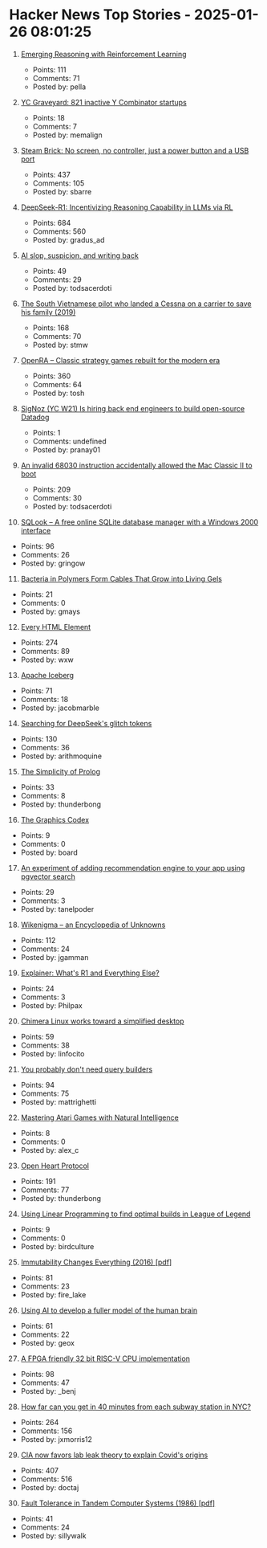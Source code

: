 # Hacker News Top Stories - 2025-01-26 08:01:25

1. [Emerging Reasoning with Reinforcement Learning](https://hkust-nlp.notion.site/simplerl-reason)
   - Points: 111
   - Comments: 71
   - Posted by: pella

2. [YC Graveyard: 821 inactive Y Combinator startups](https://ycgraveyard.iamwillwang.com/)
   - Points: 18
   - Comments: 7
   - Posted by: memalign

3. [Steam Brick: No screen, no controller, just a power button and a USB port](https://crastinator-pro.github.io/steam-brick/)
   - Points: 437
   - Comments: 105
   - Posted by: sbarre

4. [DeepSeek-R1: Incentivizing Reasoning Capability in LLMs via RL](https://arxiv.org/abs/2501.12948)
   - Points: 684
   - Comments: 560
   - Posted by: gradus_ad

5. [AI slop, suspicion, and writing back](https://benjamincongdon.me/blog/2025/01/25/AI-Slop-Suspicion-and-Writing-Back/)
   - Points: 49
   - Comments: 29
   - Posted by: todsacerdoti

6. [The South Vietnamese pilot who landed a Cessna on a carrier to save his family (2019)](https://www.historynet.com/maj-buang-lys-daring-feat-to-save-his-family/)
   - Points: 168
   - Comments: 70
   - Posted by: stmw

7. [OpenRA – Classic strategy games rebuilt for the modern era](https://www.openra.net/)
   - Points: 360
   - Comments: 64
   - Posted by: tosh

8. [SigNoz (YC W21) Is hiring back end engineers to build open-source Datadog](https://www.linkedin.com/posts/pranay01_inviting-backend-engineers-interested-activity-7275015683980075008-CzV9)
   - Points: 1
   - Comments: undefined
   - Posted by: pranay01

9. [An invalid 68030 instruction accidentally allowed the Mac Classic II to boot](https://www.downtowndougbrown.com/2025/01/the-invalid-68030-instruction-that-accidentally-allowed-the-mac-classic-ii-to-successfully-boot-up/)
   - Points: 209
   - Comments: 30
   - Posted by: todsacerdoti

10. [SQLook – A free online SQLite database manager with a Windows 2000 interface](https://sqlook.com)
   - Points: 96
   - Comments: 26
   - Posted by: gringow

11. [Bacteria in Polymers Form Cables That Grow into Living Gels](https://www.caltech.edu/about/news/bacteria-in-polymers-form-cables-that-grow-into-living-gels)
   - Points: 21
   - Comments: 0
   - Posted by: gmays

12. [Every HTML Element](https://iamwillwang.com/dollar/every-html-element/)
   - Points: 274
   - Comments: 89
   - Posted by: wxw

13. [Apache Iceberg](https://iceberg.apache.org/)
   - Points: 71
   - Comments: 18
   - Posted by: jacobmarble

14. [Searching for DeepSeek's glitch tokens](https://outsidetext.substack.com/p/anomalous-tokens-in-deepseek-v3-and)
   - Points: 130
   - Comments: 36
   - Posted by: arithmoquine

15. [The Simplicity of Prolog](https://bitsandtheorems.com/the-simplicity-of-prolog/)
   - Points: 33
   - Comments: 8
   - Posted by: thunderbong

16. [The Graphics Codex](https://graphicscodex.com/)
   - Points: 9
   - Comments: 0
   - Posted by: board

17. [An experiment of adding recommendation engine to your app using pgvector search](https://silk.us/blog/vector-search-ai-integration/)
   - Points: 29
   - Comments: 3
   - Posted by: tanelpoder

18. [Wikenigma – an Encyclopedia of Unknowns](https://wikenigma.org.uk/start)
   - Points: 112
   - Comments: 24
   - Posted by: jgamman

19. [Explainer: What's R1 and Everything Else?](https://timkellogg.me/blog/2025/01/25/r1)
   - Points: 24
   - Comments: 3
   - Posted by: Philpax

20. [Chimera Linux works toward a simplified desktop](https://lwn.net/Articles/1004324/)
   - Points: 59
   - Comments: 38
   - Posted by: linfocito

21. [You probably don't need query builders](https://mattrighetti.com/2025/01/20/you-dont-need-sql-builders)
   - Points: 94
   - Comments: 75
   - Posted by: mattrighetti

22. [Mastering Atari Games with Natural Intelligence](https://www.verses.ai/blog/mastering-atari-games-with-natural-intelligence)
   - Points: 8
   - Comments: 0
   - Posted by: alex_c

23. [Open Heart Protocol](https://openheart.fyi/)
   - Points: 191
   - Comments: 77
   - Posted by: thunderbong

24. [Using Linear Programming to find optimal builds in League of Legend](https://versary.town/blog/using-linear-programming-to-find-optimal-builds-in-league-of-legends/)
   - Points: 9
   - Comments: 0
   - Posted by: birdculture

25. [Immutability Changes Everything (2016) [pdf]](https://www.cidrdb.org/cidr2015/Papers/CIDR15_Paper16.pdf)
   - Points: 81
   - Comments: 23
   - Posted by: fire_lake

26. [Using AI to develop a fuller model of the human brain](https://magazine.ucsf.edu/building-a-silicon-brain)
   - Points: 61
   - Comments: 22
   - Posted by: geox

27. [A FPGA friendly 32 bit RISC-V CPU implementation](https://github.com/SpinalHDL/VexRiscv)
   - Points: 98
   - Comments: 47
   - Posted by: _benj

28. [How far can you get in 40 minutes from each subway station in NYC?](https://subwaysheds.com/#11.27/40.7427/-73.9869)
   - Points: 264
   - Comments: 156
   - Posted by: jxmorris12

29. [CIA now favors lab leak theory to explain Covid's origins](https://www.nytimes.com/2025/01/25/us/politics/cia-covid-lab-leak.html)
   - Points: 407
   - Comments: 516
   - Posted by: doctaj

30. [Fault Tolerance in Tandem Computer Systems (1986) [pdf]](https://jimgray.azurewebsites.net/papers/TandemTR86.2_FaultToleranceInTandemComputerSystems.pdf)
   - Points: 41
   - Comments: 24
   - Posted by: sillywalk

